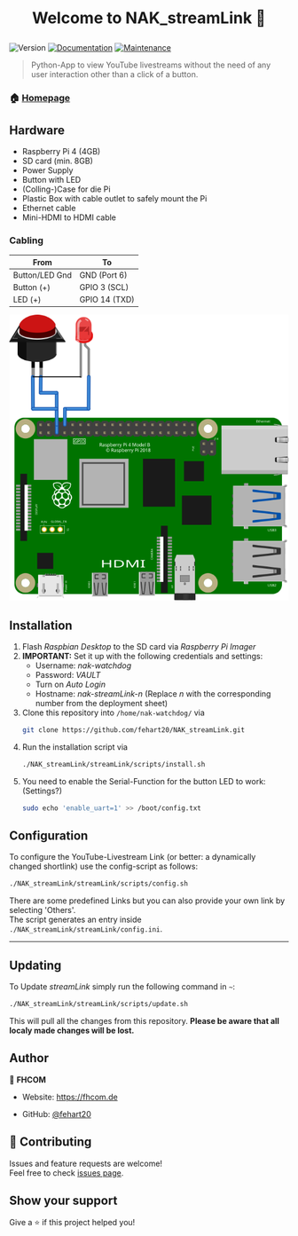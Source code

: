 <h1 align="center">

Welcome to NAK_streamLink 👋

</h1>
<p>
<img alt="Version" src="https://img.shields.io/badge/version-1.2-blue.svg?cacheSeconds=2592000" />
<a href="https://github.com/fehart20/NAK_streamLink" target="_blank"><img alt="Documentation" src="https://img.shields.io/badge/documentation-yes-brightgreen.svg" /></a>
<a href="https://github.com/fehart20/NAK_streamLink/graphs/commit-activity" target="_blank"><img alt="Maintenance" src="https://img.shields.io/badge/Maintained%3F-yes-green.svg" /></a>

</p>

> Python-App to view YouTube livestreams without the need of any user interaction other than a click of a button.
### 🏠 [Homepage](https://github.com/fehart20/NAK_streamLink)

## Hardware
 - Raspberry Pi 4 (4GB)
 - SD card (min. 8GB)
 - Power Supply
 - Button with LED
 - (Colling-)Case for die Pi
 - Plastic Box with cable outlet to safely mount the Pi
 - Ethernet cable
 - Mini-HDMI to HDMI cable

### Cabling
From|To
---|---
Button/LED Gnd|GND (Port 6)
Button (+)|GPIO 3 (SCL)
LED (+)|GPIO 14 (TXD)

![Pinout](./pinout.svg)

## Installation
 1. Flash *Raspbian Desktop* to the SD card via *Raspberry Pi Imager*
 2. **IMPORTANT:** Set it up with the following credentials and settings:
	 - Username: *nak-watchdog*
	 - Password: *VAULT*
	 - Turn on *Auto Login*
	 - Hostname: *nak-streamLink-n* (Replace *n* with the corresponding number from the deployment sheet)
3. Clone this repository into ```/home/nak-watchdog/``` via  
	```bash
	git clone https://github.com/fehart20/NAK_streamLink.git
	```
4. Run the installation script via  
	```bash
	./NAK_streamLink/streamLink/scripts/install.sh
	```
5. You need to enable the Serial-Function for the button LED to work: (Settings?)
	```bash
	sudo echo 'enable_uart=1' >> /boot/config.txt 
	```

## Configuration
To configure the YouTube-Livestream Link (or better: a dynamically changed shortlink) use the config-script as follows:
```bash
./NAK_streamLink/streamLink/scripts/config.sh
```
There are some predefined Links but you can also provide your own link by selecting 'Others'.  
The script generates an entry inside ```./NAK_streamLink/streamLink/config.ini```.

---
## Updating
To Update *streamLink* simply run the following command in ```~```:  
```bash
./NAK_streamLink/streamLink/scripts/update.sh
```
This will pull all the changes from this repository. **Please be aware that all localy made changes will be lost.**

## Author
👤 **FHCOM**
* Website: https://fhcom.de

* GitHub: [@fehart20](https://github.com/fehart20)




## 🤝 Contributing
Issues and feature requests are welcome!<br />Feel free to check [issues page](https://github.com/fehart20/NAK_streamLink/issues).
## Show your support
Give a ⭐️ if this project helped you!